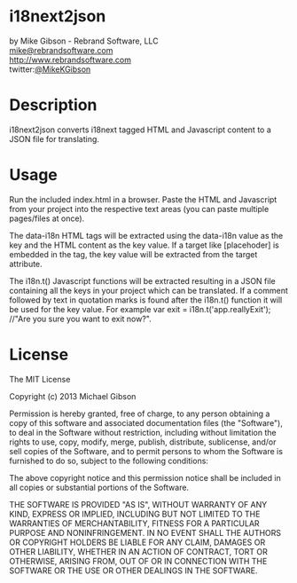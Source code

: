 i18next2json
============
by Mike Gibson - Rebrand Software, LLC<BR />
mike@rebrandsoftware.com<BR />
<a href='http://www.rebrandsoftware.com'>http://www.rebrandsoftware.com</a><BR />
twitter:<a href='http://www.twitter.com/MikeKGibson'>@MikeKGibson</a><BR />

Description
============
i18next2json converts i18next tagged HTML and Javascript content to a JSON file for translating.

Usage
============
Run the included index.html in a browser.  Paste the HTML and Javascript from your project into the respective text areas (you can paste multiple pages/files at once).

The data-i18n HTML tags will be extracted using the data-i18n value as the key and the HTML content as the key value.  If a target like [placehoder] is embedded in the tag, the key value will be extracted from the target attribute.

The i18n.t() Javascript functions will be extracted resulting in a JSON file containing all the keys in your project which can be translated.  If a comment followed by text in quotation marks is found after the i18n.t() function it will be used for the key value.  For example var exit = i18n.t('app.reallyExit'); //"Are you sure you want to exit now?". 

License
============
The MIT License

Copyright (c) 2013 Michael Gibson

Permission is hereby granted, free of charge, to any person obtaining a copy of this software and associated documentation files (the "Software"), to deal in the Software without restriction, including without limitation the rights to use, copy, modify, merge, publish, distribute, sublicense, and/or sell copies of the Software, and to permit persons to whom the Software is furnished to do so, subject to the following conditions:

The above copyright notice and this permission notice shall be included in all copies or substantial portions of the Software.

THE SOFTWARE IS PROVIDED "AS IS", WITHOUT WARRANTY OF ANY KIND, EXPRESS OR IMPLIED, INCLUDING BUT NOT LIMITED TO THE WARRANTIES OF MERCHANTABILITY, FITNESS FOR A PARTICULAR PURPOSE AND NONINFRINGEMENT. IN NO EVENT SHALL THE AUTHORS OR COPYRIGHT HOLDERS BE LIABLE FOR ANY CLAIM, DAMAGES OR OTHER LIABILITY, WHETHER IN AN ACTION OF CONTRACT, TORT OR OTHERWISE, ARISING FROM, OUT OF OR IN CONNECTION WITH THE SOFTWARE OR THE USE OR OTHER DEALINGS IN THE SOFTWARE.